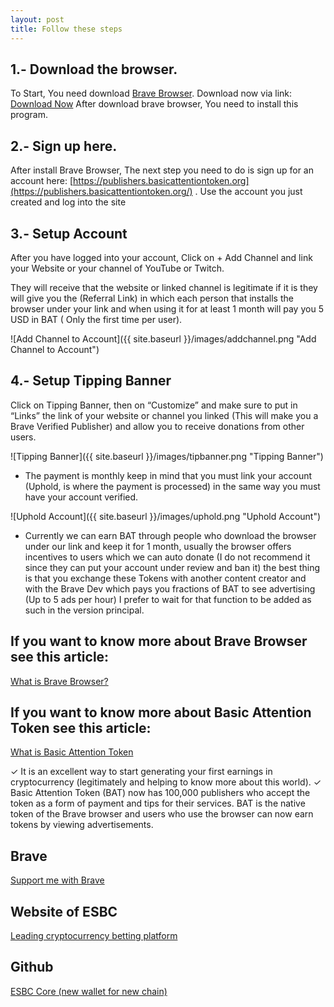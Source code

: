 ```yaml
---
layout: post
title: Follow these steps
---
```


## 1.- Download the browser.

To Start, You need download [Brave Browser](https://brave.com/?ref=jof901). Download now via link: [Download Now](https://brave.com/?ref=jof901)
After download brave browser, You need to install this program.

## 2.- Sign up here.

After install Brave Browser, The next step you need to do is sign up for an account here: 
[https://publishers.basicattentiontoken.org](https://publishers.basicattentiontoken.org/) .
Use the account you just created and log into the site

## 3.- Setup Account

After you have logged into your account, Click on + Add Channel and link your Website or your channel of YouTube or Twitch.

They will receive that the website or linked channel is legitimate if it is they will give you the (Referral Link) in which each person that installs the browser under your link and when using it for at least 1 month will pay you 5 USD in BAT ( Only the first time per user).

![Add Channel to Account]({{ site.baseurl }}/images/addchannel.png "Add Channel to Account")

## 4.- Setup Tipping Banner

Click on Tipping Banner, then on “Customize” and make sure to put in “Links” the link of your website or channel you linked (This will make you a Brave Verified Publisher) and allow you to receive donations from other users.

![Tipping Banner]({{ site.baseurl }}/images/tipbanner.png "Tipping Banner")

- The payment is monthly keep in mind that you must link your account (Uphold, is where the payment is processed) in the same way you must have your account verified.

![Uphold Account]({{ site.baseurl }}/images/uphold.png "Uphold Account")

- Currently we can earn BAT through people who download the browser under our link and keep it for 1 month, usually the browser offers incentives to users which we can auto donate (I do not recommend it since they can put your account under review and ban it) the best thing is that you exchange these Tokens with another content creator and with the Brave Dev which pays you fractions of BAT to see advertising (Up to 5 ads per hour) I prefer to wait for that function to be added as such in the version principal.


## If you want to know more about Brave Browser see this article:

[What is Brave Browser?](https://medium.com/@Censed/what-is-brave-browser-esbc-a3fc97e52944)

## If you want to know more about Basic Attention Token see this article:

[What is Basic Attention Token](https://medium.com/@Censed/what-is-basic-attention-token-esbc-274339e94300)

✓ It is an excellent way to start generating your first earnings in cryptocurrency (legitimately and helping to know more about this world).
✓ Basic Attention Token (BAT) now has 100,000 publishers who accept the token as a form of payment and tips for their services. BAT is the native token of the Brave browser and users who use the browser can now earn tokens by viewing advertisements.

## Brave

[Support me with Brave](https://brave.com/?ref=jof901)

## Website of ESBC

[Leading cryptocurrency betting platform](https://esbc.pro/)

## Github

[ESBC Core (new wallet for new chain)](https://github.com/BlockchainFor/ESBC2/releases)